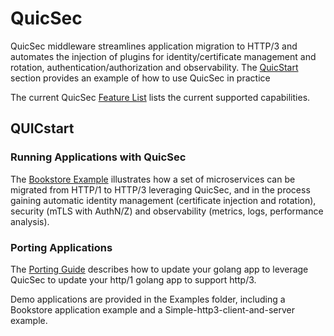 # QuicSec

QuicSec middleware streamlines application migration to HTTP/3 and automates the injection of plugins for identity/certificate management and rotation, authentication/authorization and observability.
The [QuicStart](#quicstart) section provides an example of how to use QuicSec in practice

The current QuicSec [Feature List](docs/Features.md) lists the current supported capabilities.

## QUICstart

### Running Applications with QuicSec

The [Bookstore Example](examples/bookstore/README.md) illustrates how a set of microservices can be migrated from HTTP/1 to HTTP/3 leveraging QuicSec, and in the process gaining automatic identity management (certificate injection and rotation), security (mTLS with AuthN/Z) and observability (metrics, logs, performance analysis).

### Porting Applications

The [Porting Guide](docs/PORTING_GUIDE.md) describes how to update your golang app to leverage QuicSec to update your http/1 golang app to support http/3.

Demo applications are provided in the Examples folder, including a Bookstore application example and a Simple-http3-client-and-server example.


